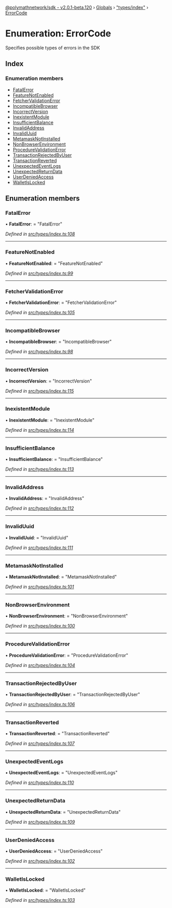 [@polymathnetwork/sdk - v2.0.1-beta.120](../README.md) › [Globals](../globals.md) › ["types/index"](../modules/_types_index_.md) › [ErrorCode](_types_index_.errorcode.md)

# Enumeration: ErrorCode

Specifies possible types of errors in the SDK

## Index

### Enumeration members

- [FatalError](_types_index_.errorcode.md#fatalerror)
- [FeatureNotEnabled](_types_index_.errorcode.md#featurenotenabled)
- [FetcherValidationError](_types_index_.errorcode.md#fetchervalidationerror)
- [IncompatibleBrowser](_types_index_.errorcode.md#incompatiblebrowser)
- [IncorrectVersion](_types_index_.errorcode.md#incorrectversion)
- [InexistentModule](_types_index_.errorcode.md#inexistentmodule)
- [InsufficientBalance](_types_index_.errorcode.md#insufficientbalance)
- [InvalidAddress](_types_index_.errorcode.md#invalidaddress)
- [InvalidUuid](_types_index_.errorcode.md#invaliduuid)
- [MetamaskNotInstalled](_types_index_.errorcode.md#metamasknotinstalled)
- [NonBrowserEnvironment](_types_index_.errorcode.md#nonbrowserenvironment)
- [ProcedureValidationError](_types_index_.errorcode.md#procedurevalidationerror)
- [TransactionRejectedByUser](_types_index_.errorcode.md#transactionrejectedbyuser)
- [TransactionReverted](_types_index_.errorcode.md#transactionreverted)
- [UnexpectedEventLogs](_types_index_.errorcode.md#unexpectedeventlogs)
- [UnexpectedReturnData](_types_index_.errorcode.md#unexpectedreturndata)
- [UserDeniedAccess](_types_index_.errorcode.md#userdeniedaccess)
- [WalletIsLocked](_types_index_.errorcode.md#walletislocked)

## Enumeration members

### FatalError

• **FatalError**: = "FatalError"

_Defined in [src/types/index.ts:108](https://github.com/PolymathNetwork/polymath-sdk/blob/1da5bc5/src/types/index.ts#L108)_

---

### FeatureNotEnabled

• **FeatureNotEnabled**: = "FeatureNotEnabled"

_Defined in [src/types/index.ts:99](https://github.com/PolymathNetwork/polymath-sdk/blob/1da5bc5/src/types/index.ts#L99)_

---

### FetcherValidationError

• **FetcherValidationError**: = "FetcherValidationError"

_Defined in [src/types/index.ts:105](https://github.com/PolymathNetwork/polymath-sdk/blob/1da5bc5/src/types/index.ts#L105)_

---

### IncompatibleBrowser

• **IncompatibleBrowser**: = "IncompatibleBrowser"

_Defined in [src/types/index.ts:98](https://github.com/PolymathNetwork/polymath-sdk/blob/1da5bc5/src/types/index.ts#L98)_

---

### IncorrectVersion

• **IncorrectVersion**: = "IncorrectVersion"

_Defined in [src/types/index.ts:115](https://github.com/PolymathNetwork/polymath-sdk/blob/1da5bc5/src/types/index.ts#L115)_

---

### InexistentModule

• **InexistentModule**: = "InexistentModule"

_Defined in [src/types/index.ts:114](https://github.com/PolymathNetwork/polymath-sdk/blob/1da5bc5/src/types/index.ts#L114)_

---

### InsufficientBalance

• **InsufficientBalance**: = "InsufficientBalance"

_Defined in [src/types/index.ts:113](https://github.com/PolymathNetwork/polymath-sdk/blob/1da5bc5/src/types/index.ts#L113)_

---

### InvalidAddress

• **InvalidAddress**: = "InvalidAddress"

_Defined in [src/types/index.ts:112](https://github.com/PolymathNetwork/polymath-sdk/blob/1da5bc5/src/types/index.ts#L112)_

---

### InvalidUuid

• **InvalidUuid**: = "InvalidUuid"

_Defined in [src/types/index.ts:111](https://github.com/PolymathNetwork/polymath-sdk/blob/1da5bc5/src/types/index.ts#L111)_

---

### MetamaskNotInstalled

• **MetamaskNotInstalled**: = "MetamaskNotInstalled"

_Defined in [src/types/index.ts:101](https://github.com/PolymathNetwork/polymath-sdk/blob/1da5bc5/src/types/index.ts#L101)_

---

### NonBrowserEnvironment

• **NonBrowserEnvironment**: = "NonBrowserEnvironment"

_Defined in [src/types/index.ts:100](https://github.com/PolymathNetwork/polymath-sdk/blob/1da5bc5/src/types/index.ts#L100)_

---

### ProcedureValidationError

• **ProcedureValidationError**: = "ProcedureValidationError"

_Defined in [src/types/index.ts:104](https://github.com/PolymathNetwork/polymath-sdk/blob/1da5bc5/src/types/index.ts#L104)_

---

### TransactionRejectedByUser

• **TransactionRejectedByUser**: = "TransactionRejectedByUser"

_Defined in [src/types/index.ts:106](https://github.com/PolymathNetwork/polymath-sdk/blob/1da5bc5/src/types/index.ts#L106)_

---

### TransactionReverted

• **TransactionReverted**: = "TransactionReverted"

_Defined in [src/types/index.ts:107](https://github.com/PolymathNetwork/polymath-sdk/blob/1da5bc5/src/types/index.ts#L107)_

---

### UnexpectedEventLogs

• **UnexpectedEventLogs**: = "UnexpectedEventLogs"

_Defined in [src/types/index.ts:110](https://github.com/PolymathNetwork/polymath-sdk/blob/1da5bc5/src/types/index.ts#L110)_

---

### UnexpectedReturnData

• **UnexpectedReturnData**: = "UnexpectedReturnData"

_Defined in [src/types/index.ts:109](https://github.com/PolymathNetwork/polymath-sdk/blob/1da5bc5/src/types/index.ts#L109)_

---

### UserDeniedAccess

• **UserDeniedAccess**: = "UserDeniedAccess"

_Defined in [src/types/index.ts:102](https://github.com/PolymathNetwork/polymath-sdk/blob/1da5bc5/src/types/index.ts#L102)_

---

### WalletIsLocked

• **WalletIsLocked**: = "WalletIsLocked"

_Defined in [src/types/index.ts:103](https://github.com/PolymathNetwork/polymath-sdk/blob/1da5bc5/src/types/index.ts#L103)_
